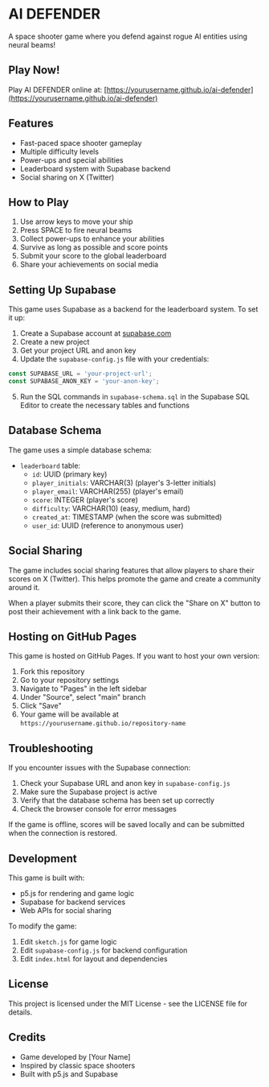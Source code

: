 # AI DEFENDER

A space shooter game where you defend against rogue AI entities using neural beams!

## Play Now!

Play AI DEFENDER online at: [https://yourusername.github.io/ai-defender](https://yourusername.github.io/ai-defender)

## Features

- Fast-paced space shooter gameplay
- Multiple difficulty levels
- Power-ups and special abilities
- Leaderboard system with Supabase backend
- Social sharing on X (Twitter)

## How to Play

1. Use arrow keys to move your ship
2. Press SPACE to fire neural beams
3. Collect power-ups to enhance your abilities
4. Survive as long as possible and score points
5. Submit your score to the global leaderboard
6. Share your achievements on social media

## Setting Up Supabase

This game uses Supabase as a backend for the leaderboard system. To set it up:

1. Create a Supabase account at [supabase.com](https://supabase.com)
2. Create a new project
3. Get your project URL and anon key
4. Update the `supabase-config.js` file with your credentials:

```javascript
const SUPABASE_URL = 'your-project-url';
const SUPABASE_ANON_KEY = 'your-anon-key';
```

5. Run the SQL commands in `supabase-schema.sql` in the Supabase SQL Editor to create the necessary tables and functions

## Database Schema

The game uses a simple database schema:

- `leaderboard` table:
  - `id`: UUID (primary key)
  - `player_initials`: VARCHAR(3) (player's 3-letter initials)
  - `player_email`: VARCHAR(255) (player's email)
  - `score`: INTEGER (player's score)
  - `difficulty`: VARCHAR(10) (easy, medium, hard)
  - `created_at`: TIMESTAMP (when the score was submitted)
  - `user_id`: UUID (reference to anonymous user)

## Social Sharing

The game includes social sharing features that allow players to share their scores on X (Twitter). This helps promote the game and create a community around it.

When a player submits their score, they can click the "Share on X" button to post their achievement with a link back to the game.

## Hosting on GitHub Pages

This game is hosted on GitHub Pages. If you want to host your own version:

1. Fork this repository
2. Go to your repository settings
3. Navigate to "Pages" in the left sidebar
4. Under "Source", select "main" branch
5. Click "Save"
6. Your game will be available at `https://yourusername.github.io/repository-name`

## Troubleshooting

If you encounter issues with the Supabase connection:

1. Check your Supabase URL and anon key in `supabase-config.js`
2. Make sure the Supabase project is active
3. Verify that the database schema has been set up correctly
4. Check the browser console for error messages

If the game is offline, scores will be saved locally and can be submitted when the connection is restored.

## Development

This game is built with:

- p5.js for rendering and game logic
- Supabase for backend services
- Web APIs for social sharing

To modify the game:

1. Edit `sketch.js` for game logic
2. Edit `supabase-config.js` for backend configuration
3. Edit `index.html` for layout and dependencies

## License

This project is licensed under the MIT License - see the LICENSE file for details.

## Credits

- Game developed by [Your Name]
- Inspired by classic space shooters
- Built with p5.js and Supabase 